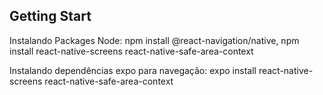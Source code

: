 ## Getting Start

Instalando Packages Node: npm install @react-navigation/native, npm install react-native-screens react-native-safe-area-context

Instalando dependências expo para navegação: expo install react-native-screens react-native-safe-area-context